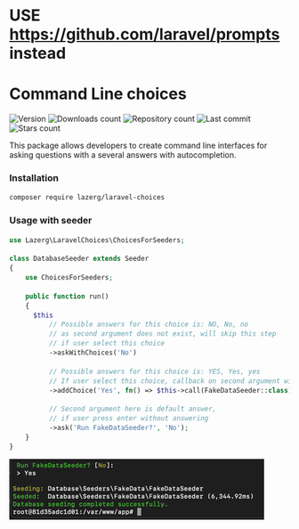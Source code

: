 # USE https://github.com/laravel/prompts instead

# Command Line choices

![Version](https://img.shields.io/packagist/v/lazerg/laravel-choices.svg?style=plastic)
![Downloads count](https://img.shields.io/packagist/dm/lazerg/laravel-choices?style=plastic)
![Repository count](https://img.shields.io/github/repo-size/lazerg/laravel-choices?style=plastic)
![Last commit](https://img.shields.io/github/last-commit/lazerg/laravel-choices?style=plastic)
![Stars count](https://img.shields.io/packagist/stars/lazerg/laravel-choices?style=plastic)

This package allows developers to create command line interfaces
for asking questions with a several answers with autocompletion.

### Installation

```bash
composer require lazerg/laravel-choices
```

### Usage with seeder

```php
use Lazerg\LaravelChoices\ChoicesForSeeders;

class DatabaseSeeder extends Seeder
{
    use ChoicesForSeeders;

    public function run()
    {
      $this
          // Possible answers for this choice is: NO, No, no
          // as second argument does not exist, will skip this step
          // if user select this choice
          ->askWithChoices('No')

          // Possible answers for this choice is: YES, Yes, yes
          // If user select this choice, callback on second argument will be run
          ->addChoice('Yes', fn() => $this->call(FakeDataSeeder::class))

          // Second argument here is default answer,
          // if user press enter without answering
          ->ask('Run FakeDataSeeder?', 'No');
    }
}
```

![Screenshot](./screenshots/img.png)
